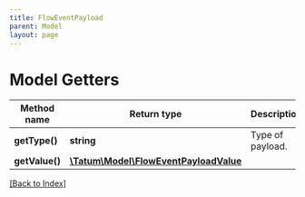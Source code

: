 ```yaml
---
title: FlowEventPayload
parent: Model
layout: page
---
```


# Model Getters

Method name | Return type | Description | Notes
------------ | ------------- | ------------- | -------------
**getType()** | **string** | Type of payload. | [optional]
**getValue()** | [**\Tatum\Model\FlowEventPayloadValue**](FlowEventPayloadValue.md) |  | [optional]

[[Back to Index]](../index.md)
